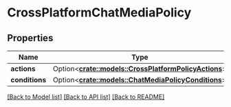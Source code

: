 # CrossPlatformChatMediaPolicy

## Properties

Name | Type | Description | Notes
------------ | ------------- | ------------- | -------------
**actions** | Option<[**crate::models::CrossPlatformPolicyActions**](CrossPlatformPolicyActions.md)> |  | [optional]
**conditions** | Option<[**crate::models::ChatMediaPolicyConditions**](ChatMediaPolicyConditions.md)> |  | [optional]

[[Back to Model list]](../README.md#documentation-for-models) [[Back to API list]](../README.md#documentation-for-api-endpoints) [[Back to README]](../README.md)


